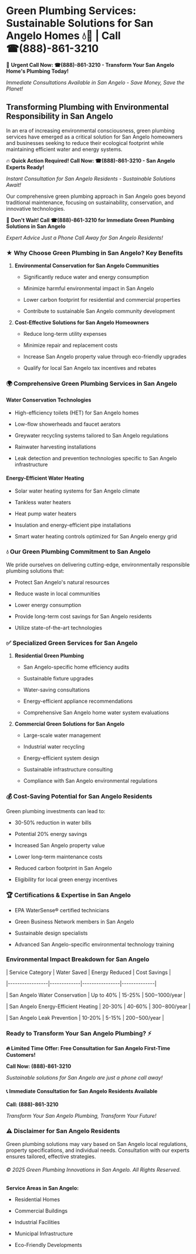 # Green Plumbing Services: Sustainable Solutions for San Angelo Homes 💧🌿 | Call ☎(888)-861-3210

🚨 **Urgent Call Now: ☎(888)-861-3210 - Transform Your San Angelo Home's Plumbing Today!**
*Immediate Consultations Available in San Angelo - Save Money, Save the Planet!*

## Transforming Plumbing with Environmental Responsibility in San Angelo

In an era of increasing environmental consciousness, green plumbing services have emerged as a critical solution for San Angelo homeowners and businesses seeking to reduce their ecological footprint while maintaining efficient water and energy systems. 

🔥 **Quick Action Required! Call Now: ☎(888)-861-3210 - San Angelo Experts Ready!**
*Instant Consultation for San Angelo Residents - Sustainable Solutions Await!*

Our comprehensive green plumbing approach in San Angelo goes beyond traditional maintenance, focusing on sustainability, conservation, and innovative technologies.

🚨 **Don't Wait! Call ☎(888)-861-3210 for Immediate Green Plumbing Solutions in San Angelo**
*Expert Advice Just a Phone Call Away for San Angelo Residents!*

### ★ Why Choose Green Plumbing in San Angelo? Key Benefits

1. **Environmental Conservation for San Angelo Communities** 
   - Significantly reduce water and energy consumption
   - Minimize harmful environmental impact in San Angelo
   - Lower carbon footprint for residential and commercial properties
   - Contribute to sustainable San Angelo community development

2. **Cost-Effective Solutions for San Angelo Homeowners** 
   - Reduce long-term utility expenses
   - Minimize repair and replacement costs
   - Increase San Angelo property value through eco-friendly upgrades
   - Qualify for local San Angelo tax incentives and rebates

### 🌍 Comprehensive Green Plumbing Services in San Angelo

#### Water Conservation Technologies
- High-efficiency toilets (HET) for San Angelo homes
- Low-flow showerheads and faucet aerators
- Greywater recycling systems tailored to San Angelo regulations
- Rainwater harvesting installations
- Leak detection and prevention technologies specific to San Angelo infrastructure

#### Energy-Efficient Water Heating
- Solar water heating systems for San Angelo climate
- Tankless water heaters
- Heat pump water heaters
- Insulation and energy-efficient pipe installations
- Smart water heating controls optimized for San Angelo energy grid

### 💧 Our Green Plumbing Commitment to San Angelo

We pride ourselves on delivering cutting-edge, environmentally responsible plumbing solutions that:
- Protect San Angelo's natural resources
- Reduce waste in local communities
- Lower energy consumption
- Provide long-term cost savings for San Angelo residents
- Utilize state-of-the-art technologies

### ✅ Specialized Green Services for San Angelo

1. **Residential Green Plumbing**
   - San Angelo-specific home efficiency audits
   - Sustainable fixture upgrades
   - Water-saving consultations
   - Energy-efficient appliance recommendations
   - Comprehensive San Angelo home water system evaluations

2. **Commercial Green Solutions for San Angelo**
   - Large-scale water management
   - Industrial water recycling
   - Energy-efficient system design
   - Sustainable infrastructure consulting
   - Compliance with San Angelo environmental regulations

### 💰 Cost-Saving Potential for San Angelo Residents

Green plumbing investments can lead to:
- 30-50% reduction in water bills
- Potential 20% energy savings
- Increased San Angelo property value
- Lower long-term maintenance costs
- Reduced carbon footprint in San Angelo
- Eligibility for local green energy incentives

### 🏆 Certifications & Expertise in San Angelo

- EPA WaterSense® certified technicians
- Green Business Network members in San Angelo
- Sustainable design specialists
- Advanced San Angelo-specific environmental technology training

### Environmental Impact Breakdown for San Angelo

| Service Category | Water Saved | Energy Reduced | Cost Savings |
|-----------------|-------------|----------------|--------------|
| San Angelo Water Conservation | Up to 40% | 15-25% | $500-$1000/year |
| San Angelo Energy-Efficient Heating | 20-30% | 40-60% | $300-$800/year |
| San Angelo Leak Prevention | 10-20% | 5-15% | $200-$500/year |

### Ready to Transform Your San Angelo Plumbing? ⚡

**🔥 Limited Time Offer: Free Consultation for San Angelo First-Time Customers!**

**Call Now: (888)-861-3210**
*Sustainable solutions for San Angelo are just a phone call away!*

#### 📞 Immediate Consultation for San Angelo Residents Available

**Call: (888)-861-3210**
*Transform Your San Angelo Plumbing, Transform Your Future!*

### ⚠️ Disclaimer for San Angelo Residents

Green plumbing solutions may vary based on San Angelo local regulations, property specifications, and individual needs. Consultation with our experts ensures tailored, effective strategies.

###### © 2025 Green Plumbing Innovations in San Angelo. All Rights Reserved.

**Service Areas in San Angelo:** 
- Residential Homes
- Commercial Buildings
- Industrial Facilities
- Municipal Infrastructure
- Eco-Friendly Developments